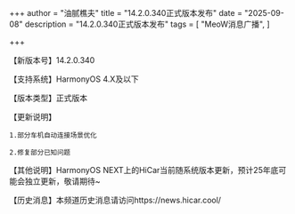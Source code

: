 +++
author = "油腻樵夫"
title = "14.2.0.340正式版本发布"
date = "2025-09-08"
description = "14.2.0.340正式版本发布"
tags = [
    "MeoW消息广播",
]

+++

【新版本号】14.2.0.340

【支持系统】HarmonyOS 4.X及以下

【版本类型】正式版本

【更新说明】

	1.部分车机自动连接场景优化

	2.修复部分已知问题 

【其他说明】HarmonyOS NEXT上的HiCar当前随系统版本更新，预计25年底可能会独立更新，敬请期待~

【历史消息】本频道历史消息请访问https://news.hicar.cool/